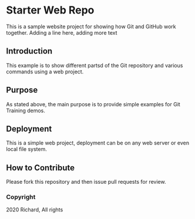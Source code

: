# Starter Web Repo

This is a sample website project for showing how Git and GitHub work together. 
Adding a line here, adding more text

## Introduction

This example is to show different partsd of the Git repository and various
commands using a web project.

## Purpose

As stated above, the main purpose is to provide simple examples for Git Training demos.

## Deployment

This is a simple web project, deployment can be on any web server or even local file system.

## How to Contribute

Please fork this repository and then issue pull requests for review.

### Copyright

2020 Richard, All rights 
